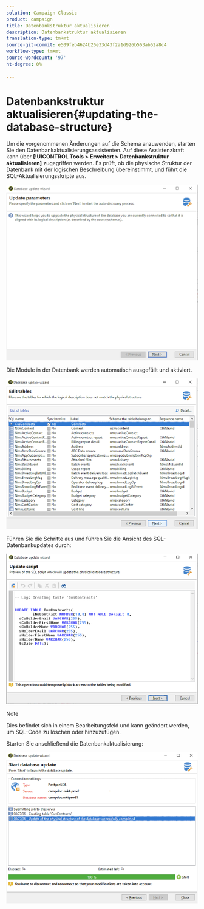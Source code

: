 ```yaml
---
solution: Campaign Classic
product: campaign
title: Datenbankstruktur aktualisieren
description: Datenbankstruktur aktualisieren
translation-type: tm+mt
source-git-commit: e509feb4624b26e33d43f2a1d926b563ab52a8c4
workflow-type: tm+mt
source-wordcount: '97'
ht-degree: 0%

---
```


# Datenbankstruktur aktualisieren{#updating-the-database-structure}

Um die vorgenommenen Änderungen auf die Schema anzuwenden, starten Sie den Datenbankaktualisierungsassistenten. Auf diese Assistenzkraft kann über **[!UICONTROL Tools > Erweitert > Datenbankstruktur aktualisieren]** zugegriffen werden. Es prüft, ob die physische Struktur der Datenbank mit der logischen Beschreibung übereinstimmt, und führt die SQL-Aktualisierungsskripte aus.

![](assets/schema_update.png)

Die Module in der Datenbank werden automatisch ausgefüllt und aktiviert.

![](assets/schema_update_select2.png)

Führen Sie die Schritte aus und führen Sie die Ansicht des SQL-Datenbankupdates durch:

![](assets/schema_update2.png)

>[!NOTE]
>
>Dies befindet sich in einem Bearbeitungsfeld und kann geändert werden, um SQL-Code zu löschen oder hinzuzufügen.

Starten Sie anschließend die Datenbankaktualisierung:

![](assets/schema_update3.png)
